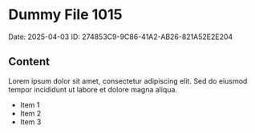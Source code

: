 # Dummy File 1015

Date: 2025-04-03
ID: 274853C9-9C86-41A2-AB26-821A52E2E204

## Content

Lorem ipsum dolor sit amet, consectetur adipiscing elit.
Sed do eiusmod tempor incididunt ut labore et dolore magna aliqua.

* Item 1
* Item 2
* Item 3

